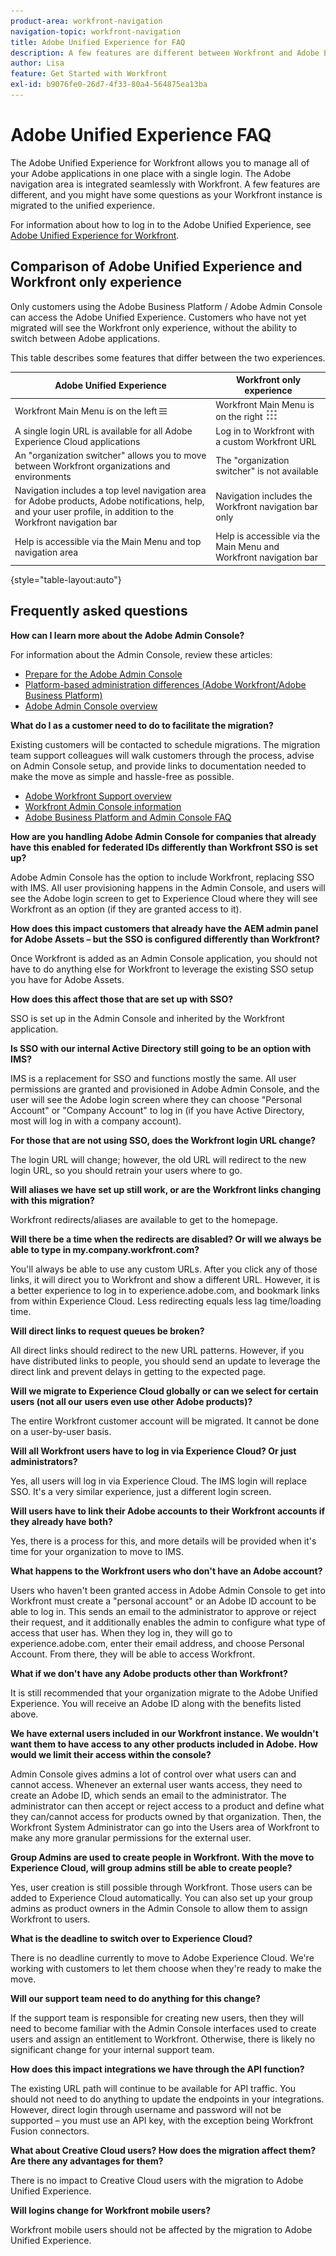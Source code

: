 ```yaml
---
product-area: workfront-navigation
navigation-topic: workfront-navigation
title: Adobe Unified Experience for FAQ
description: A few features are different between Workfront and Adobe Experience Cloud, and you might have some questions as your Workfront instance is migrated to the unified experience.
author: Lisa
feature: Get Started with Workfront
exl-id: b9076fe0-26d7-4f33-80a4-564875ea13ba
---
```

# Adobe Unified Experience FAQ

The Adobe Unified Experience for Workfront allows you to manage all of your Adobe applications in one place with a single login. The Adobe navigation area is integrated seamlessly with Workfront. A few features are different, and you might have some questions as your Workfront instance is migrated to the unified experience.

For information about how to log in to the Adobe Unified Experience, see [Adobe Unified Experience for Workfront](/help/quicksilver/workfront-basics/navigate-workfront/workfront-navigation/adobe-unified-experience.md).

## Comparison of Adobe Unified Experience and Workfront only experience

Only customers using the Adobe Business Platform / Adobe Admin Console can access the Adobe Unified Experience. Customers who have not yet migrated will see the Workfront only experience, without the ability to switch between Adobe applications.

This table describes some features that differ between the two experiences.

| Adobe Unified Experience | Workfront only experience |
| ---- | ----|
| Workfront Main Menu is on the left ![Main Menu](assets/main-menu-icon-left-nav.png) | Workfront Main Menu is on the right ![Main Menu](assets/main-menu-icon.png) |
| A single login URL is available for all Adobe Experience Cloud applications | Log in to Workfront with a custom Workfront URL |
| An "organization switcher" allows you to move between Workfront organizations and environments | The "organization switcher" is not available |
| Navigation includes a top level navigation area for Adobe products, Adobe notifications, help, and your user profile, in addition to the Workfront navigation bar | Navigation includes the Workfront navigation bar only |
| Help is accessible via the Main Menu and top navigation area | Help is accessible via the Main Menu and Workfront navigation bar |

{style="table-layout:auto"}

## Frequently asked questions

**How can I learn more about the Adobe Admin Console?**

For information about the Admin Console, review these articles:

* [Prepare for the Adobe Admin Console](/help/quicksilver/administration-and-setup/adobe-admin-console/prep-for-admin-console.md)
* [Platform-based administration differences (Adobe Workfront/Adobe Business Platform)](/help/quicksilver/administration-and-setup/get-started-wf-administration/actions-in-admin-console.md)
* [Adobe Admin Console overview](https://helpx.adobe.com/enterprise/using/admin-console.html)

**What do I as a customer need to do to facilitate the migration?**

Existing customers will be contacted to schedule migrations. The migration team support colleagues will walk customers through the process, advise on Admin Console setup, and provide links to documentation needed to make the move as simple and hassle-free as possible.

* [Adobe Workfront Support overview](https://experienceleague.adobe.com/docs/customer-one/using/workfront/overview.html)
* [Workfront Admin Console information](https://experienceleague.adobe.com/docs/customer-one/using/workfront/landing.html)
* [Adobe Business Platform and Admin Console FAQ](https://experienceleague.adobe.com/docs/customer-one/using/workfront/faq.html)

**How are you handling Adobe Admin Console for companies that already have this enabled for federated IDs differently than Workfront SSO is set up?**

Adobe Admin Console has the option to include Workfront, replacing SSO with IMS. All user provisioning happens in the Admin Console, and users will see the Adobe login screen to get to Experience Cloud where they will see Workfront as an option (if they are granted access to it).

**How does this impact customers that already have the AEM admin panel for Adobe Assets – but the SSO is configured differently than Workfront?**

Once Workfront is added as an Admin Console application, you should not have to do anything else for Workfront to leverage the existing SSO setup you have for Adobe Assets.

**How does this affect those that are set up with SSO?**

SSO is set up in the Admin Console and inherited by the Workfront application.

**Is SSO with our internal Active Directory still going to be an option with IMS?**

IMS is a replacement for SSO and functions mostly the same. All user permissions are granted and provisioned in Adobe Admin Console, and the user will see the Adobe login screen where they can choose "Personal Account" or "Company Account" to log in (if you have Active Directory, most will log in with a company account).

**For those that are not using SSO, does the Workfront login URL change?**

The login URL will change; however, the old URL will redirect to the new login URL, so you should retrain your users where to go.

**Will aliases we have set up still work, or are the Workfront links changing with this migration?**

Workfront redirects/aliases are available to get to the homepage.

**Will there be a time when the redirects are disabled? Or will we always be able to type in my.company.workfront.com?**

You'll always be able to use any custom URLs. After you click any of those links, it will direct you to Workfront and show a different URL. However, it is a better experience to log in to experience.adobe.com, and bookmark links from within Experience Cloud. Less redirecting equals less lag time/loading time.

**Will direct links to request queues be broken?**

All direct links should redirect to the new URL patterns. However, if you have distributed links to people, you should send an update to leverage the direct link and prevent delays in getting to the expected page.

**Will we migrate to Experience Cloud globally or can we select for certain users (not all our users even use other Adobe products)?**

The entire Workfront customer account will be migrated. It cannot be done on a user-by-user basis.

**Will all Workfront users have to log in via Experience Cloud? Or just administrators?**

Yes, all users will log in via Experience Cloud. The IMS login will replace SSO. It's a very similar experience, just a different login screen.

**Will users have to link their Adobe accounts to their Workfront accounts if they already have both?**

Yes, there is a process for this, and more details will be provided when it's time for your organization to move to IMS.

**What happens to the Workfront users who don't have an Adobe account?**

Users who haven't been granted access in Adobe Admin Console to get into Workfront must create a "personal account" or an Adobe ID account to be able to log in. This sends an email to the administrator to approve or reject their request, and it additionally enables the admin to configure what type of access that user has. When they log in, they will go to experience.adobe.com, enter their email address, and choose Personal Account. From there, they will be able to access Workfront.

**What if we don't have any Adobe products other than Workfront?**

It is still recommended that your organization migrate to the Adobe Unified Experience. You will receive an Adobe ID along with the benefits listed above.

**We have external users included in our Workfront instance. We wouldn't want them to have access to any other products included in Adobe. How would we limit their access within the console?**

Admin Console gives admins a lot of control over what users can and cannot access. Whenever an external user wants access, they need to create an Adobe ID, which sends an email to the administrator. The administrator can then accept or reject access to a product and define what they can/cannot access for products owned by that organization. Then, the Workfront System Administrator can go into the Users area of Workfront to make any more granular permissions for the external user.

**Group Admins are used to create people in Workfront. With the move to Experience Cloud, will group admins still be able to create people?**

Yes, user creation is still possible through Workfront. Those users can be added to Experience Cloud automatically. You can also set up your group admins as product owners in the Admin Console to allow them to assign Workfront to users.

**What is the deadline to switch over to Experience Cloud?**

There is no deadline currently to move to Adobe Experience Cloud. We're working with customers to let them choose when they're ready to make the move.

**Will our support team need to do anything for this change?**

If the support team is responsible for creating new users, then they will need to become familiar with the Admin Console interfaces used to create users and assign an entitlement to Workfront. Otherwise, there is likely no significant change for your internal support team.

**How does this impact integrations we have through the API function?**

The existing URL path will continue to be available for API traffic. You should not need to do anything to update the endpoints in your integrations. However, direct login through username and password will not be supported – you must use an API key, with the exception being Workfront Fusion connectors.

**What about Creative Cloud users? How does the migration affect them? Are there any advantages for them?**

There is no impact to Creative Cloud users with the migration to Adobe Unified Experience.

**Will logins change for Workfront mobile users?**

Workfront mobile users should not be affected by the migration to Adobe Unified Experience.
